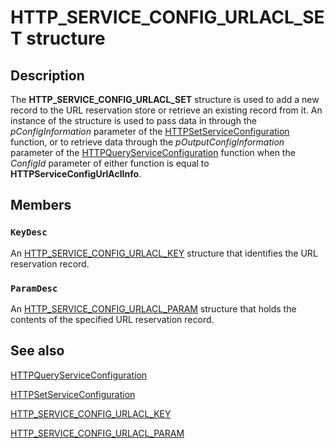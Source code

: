 # HTTP_SERVICE_CONFIG_URLACL_SET structure

## Description

The
**HTTP_SERVICE_CONFIG_URLACL_SET** structure is used to add a new record to the URL reservation store or retrieve an existing record from it. An instance of the structure is used to pass data in through the *pConfigInformation* parameter of the
[HTTPSetServiceConfiguration](https://learn.microsoft.com/windows/desktop/api/http/nf-http-httpsetserviceconfiguration) function, or to retrieve data through the *pOutputConfigInformation* parameter of the
[HTTPQueryServiceConfiguration](https://learn.microsoft.com/windows/desktop/api/http/nf-http-httpqueryserviceconfiguration) function when the *ConfigId* parameter of either function is equal to **HTTPServiceConfigUrlAclInfo**.

## Members

### `KeyDesc`

An
[HTTP_SERVICE_CONFIG_URLACL_KEY](https://learn.microsoft.com/windows/desktop/api/http/ns-http-http_service_config_urlacl_key) structure that identifies the URL reservation record.

### `ParamDesc`

An
[HTTP_SERVICE_CONFIG_URLACL_PARAM](https://learn.microsoft.com/windows/desktop/api/http/ns-http-http_service_config_urlacl_param) structure that holds the contents of the specified URL reservation record.

## See also

[HTTPQueryServiceConfiguration](https://learn.microsoft.com/windows/desktop/api/http/nf-http-httpqueryserviceconfiguration)

[HTTPSetServiceConfiguration](https://learn.microsoft.com/windows/desktop/api/http/nf-http-httpsetserviceconfiguration)

[HTTP_SERVICE_CONFIG_URLACL_KEY](https://learn.microsoft.com/windows/desktop/api/http/ns-http-http_service_config_urlacl_key)

[HTTP_SERVICE_CONFIG_URLACL_PARAM](https://learn.microsoft.com/windows/desktop/api/http/ns-http-http_service_config_urlacl_param)